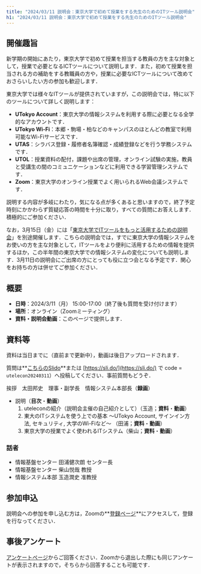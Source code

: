 ```yaml
---
title: "2024/03/11 説明会：東京大学で初めて授業をする先生のためのITツール説明会"
h1: "2024/03/11 説明会：東京大学で初めて授業をする先生のためのITツール説明会"
---
```


## 開催趣旨

新学期の開始にあたり，東京大学で初めて授業を担当する教員の方を主な対象として，授業で必要となるICTツールについて説明します．また，初めて授業を担当される方の補助をする教職員の方や，授業に必要なICTツールについて改めておさらいしたい方の参加も歓迎します．

東京大学では様々なITツールが提供されていますが，この説明会では，特に以下のツールについて詳しく説明します：
- **UTokyo Account**：東京大学の情報システムを利用する際に必要となる全学的なアカウントです．
- **UTokyo Wi-Fi**：本郷・駒場・柏などのキャンパスのほとんどの教室で利用可能なWi-Fiサービスです．
- **UTAS**：シラバス登録・履修者名簿確認・成績登録などを行う学務システムです．
- **UTOL**：授業資料の配付，課題や出席の管理，オンライン試験の実施，教員と受講生の間のコミュニケーションなどに利用できる学習管理システムです．
- **Zoom**：東京大学のオンライン授業でよく用いられるWeb会議システムです．

説明する内容が多岐にわたり，気になる点が多くあると思いますので，終了予定時刻にかかわらず質疑応答の時間を十分に取り，すべての質問にお答えします．積極的にご参加ください．

なお，3月15日（金）には「[東京大学でITツールをもっと活用するための説明会](/events/2024-03-15/)」を別途開催します．こちらの説明会では，すでに東京大学の情報システムをお使いの方を主な対象として，ITツールをより便利に活用するための情報を提供するほか，この半年間の東京大学での情報システムの変化についても説明します．3月11日の説明会にご出席の方にとっても役に立つ会となる予定です．関心をお持ちの方は併せてご参加ください．

## 概要
- **日時**：2024/3/11（月） 15:00-17:00（終了後も質問を受け付けます）
- **場所**：オンライン（Zoomミーティング）
- **資料・説明会動画**：このページで提供します．

## 資料等
資料は当日までに（直前まで更新中），動画は後日アップロードされます．

質問は**[こちらのSlido](https://app.sli.do/event/1JtPW1QC1719z3TJBNkLj6)**または [https://sli.do/](https://sli.do/) で code = `utelecon20240311`）へ投稿してください．事前質問もどうぞ．

挨拶　太田邦史　理事・副学長　情報システム本部長（**録画**）
- 説明（**目次**・**動画**）
    1. uteleconの紹介（説明会主催の自己紹介として）（玉造；**資料**・**動画**）
    1. 東大のITシステムを使う上での基本 〜UTokyo Account, サインイン方法, セキュリティ, 大学のWi-Fiなど〜
（田浦；**資料**・**動画**）
    1. 東京大学の授業でよく使われるITシステム（柴山；**資料**・**動画**）
   
### 話者
- 情報基盤センター 田浦健次朗 センター長
- 情報基盤センター 柴山悦哉 教授
- 情報システム本部 玉造潤史 准教授

## 参加申込
説明会への参加を申し込む方は，Zoomの**[登録ページ](https://u-tokyo-ac-jp.zoom.us/meeting/register/tZEscOmhrjsuEtMgB0y84RMeOuZeDjY4G40x)**にアクセスして，登録を行なってください．

## 事後アンケート
[アンケートページ](https://forms.office.com/r/isDrWCDBKg)からご回答ください．Zoomから退出した際にも同じアンケートが表示されますので，そちらから回答することも可能です．
